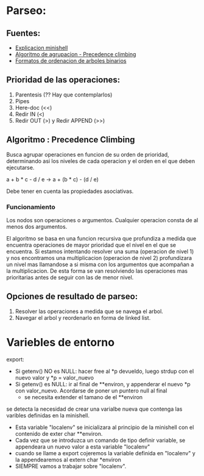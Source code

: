 # Parseo:

## Fuentes:
 - [Explicacion minishell](https://m4nnb3ll.medium.com/minishell-building-a-mini-bash-a-42-project-b55a10598218)
 - [Algoritmo de agrupacion - Precedence climbing](https://eli.thegreenplace.net/2012/08/02/parsing-expressions-by-precedence-climbing)
 - [Formatos de ordenacion de arboles binarios](https://www.geeksforgeeks.org/introduction-to-binary-tree/)

## Prioridad de las operaciones:

1. Parentesis (?? Hay que contemplarlos)
2. Pipes
3. Here-doc (<<)
4. Redir IN (<)
5. Redir OUT (>) y Redir APPEND (>>)

## Algoritmo : Precedence Climbing
Busca agrupar operaciones en funcion de su orden de prioridad, determinando asi los niveles de cada operacion y el orden en el que deben ejecutarse.

a + b * c - d / e -> a + (b * c) - (d / e)

Debe tener en cuenta las propiedades asociativas.

### Funcionamiento
Los nodos son operaciones o argumentos. Cualquier operacion consta de al menos dos argumentos. 

El algoritmo se basa en una funcion recursiva que profundiza a medida que encuentra operaciones de mayor prioridad que el nivel en el que se encuentra. Si estamos intentando resolver una suma (operacion de nivel 1) y nos encontramos una multiplicacion (operacion de nivel 2) profundizara un nivel mas llamandose a si misma con los argumentos que acompañan a la multiplicacion. De esta forma se van resolviendo las operaciones mas prioritarias antes de seguir con las de menor nivel.

## Opciones de resultado de parseo:

1. Resolver las operaciones a medida que se navega el arbol.
2. Navegar el arbol y reordenarlo en forma de linked list.

# Variebles de entorno

export:
- Si getenv() NO es NULL: hacer free al *p devueldo, luego strdup con el nuevo valor y *p = valor_nuevo
- Si getenv() es NULL: ir al final de **environ, y appenderar el nuevo *p con valor_nuevo. Acordarse de poner un puntero null al final
  - se necesita extender el tamano de el **environ

se detecta la necesidad de crear una varialbe nueva que contenga las varibles definidas en la minishell.
- Esta variable "localenv" se inicializara al principio de la minishell con el contenido de exter char **environ.
- Cada vez que se introduzca un comando de tipo definir variable, se appendeara un nuevo valor a esta variable "localenv"
- cuando se llame a export cojeremos la variable definida en "localenv" y la appendearemos al extern char *environ
- SIEMPRE vamos a trabajar sobre "localenv".
